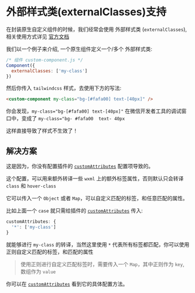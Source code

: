 # 外部样式类(externalClasses)支持

在封装原生自定义组件的时候，我们经常会使用 外部样式类 (`externalClasses`), 相关使用方式详见 [官方文档](https://developers.weixin.qq.com/miniprogram/dev/framework/custom-component/wxml-wxss.html#%E5%A4%96%E9%83%A8%E6%A0%B7%E5%BC%8F%E7%B1%BB)

我们以一个例子来介绍, 一个原生组件定义一个/多个 外部样式类:

```js
/* 组件 custom-component.js */
Component({
  externalClasses: ['my-class']
})
```

然后你传入 `tailwindcss` 样式，去使用下方的写法:

```html
<custom-component my-class="bg-[#fafa00] text-[40px]" />
```

你会发现，`my-class="bg-[#fafa00] text-[40px]"` 在微信开发者工具的调试窗口中，变成了 `my-class="bg- #fafa00  text- 40px`

这样直接导致了样式不生效了！

## 解决方案

这是因为，你没有配置插件的 [`customAttributes`](/docs/api/interfaces/UserDefinedOptions#customattributes) 配置项导致的。

这个配置，可以用来额外转译一些 `wxml` 上的额外标签属性，否则默认只会转译 `class` 和 `hover-class`

它可以传入一个 `Object` 或者 `Map`，可以自定义匹配的标签，和任意匹配的属性。

比如上面一个 `case` 就只需给插件的 [`customAttributes`](/docs/api/interfaces/UserDefinedOptions#customattributes) 传入:

```js
customAttributes: {
  '*': ['my-class']
}
```

就能够进行 `my-class` 的转译，当然这里使用 `*` 代表所有标签都匹配，你可以使用正则自定义匹配的标签，和匹配的属性

> 使用正则进行自定义匹配标签时，需要传入一个 `Map`，其中正则作为 `key`, 数组作为 `value`

你可以在 [`customAttributes`](/docs/api/interfaces/UserDefinedOptions#customattributes) 看到它的具体配置方法。
